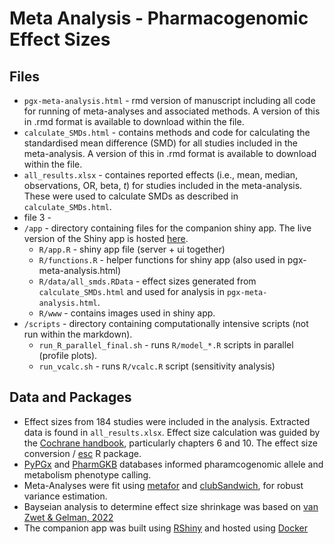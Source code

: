 # Meta Analysis - Pharmacogenomic Effect Sizes



## Files
* `pgx-meta-analysis.html` - rmd version of manuscript including all code for running of meta-analyses and associated methods. A version of this in .rmd format is available to download within the file. 
* `calculate_SMDs.html` - contains methods and code for calculating the standardised mean difference (SMD) for all studies included in the meta-analysis. A version of this in .rmd format is available to download within the file. 
* `all_results.xlsx` - containes reported effects (i.e., mean, median, observations, OR, beta, *t*) for studies included in the meta-analysis. These were used to calculate SMDs as described in `calculate_SMDs.html`.
* file 3 - 
* `/app` - directory containing files for the companion shiny app. The live version of the Shiny app is hosted [here](https://locksk.shinyapps.io/pgx-effect-sizes/). 
    * `R/app.R` - shiny app file (server + ui together)
    * `R/functions.R` - helper functions for shiny app (also used in pgx-meta-analysis.html)
    * `R/data/all_smds.RData` - effect sizes generated from `calculate_SMDs.html` and used for analysis in  `pgx-meta-analysis.html`.
    * `R/www` - contains images used in shiny app.
* `/scripts` - directory containing computationally intensive scripts (not run within the markdown). 
    * `run_R_parallel_final.sh` - runs `R/model_*.R` scripts in parallel (profile plots).
    * `run_vcalc.sh` - runs `R/vcalc.R` script (sensitivity analysis)

## Data and Packages

* Effect sizes from 184 studies were included in the analysis. Extracted data is found in `all_results.xlsx`. Effect size calculation was guided by the [Cochrane handbook](https://www.cochrane.org/authors/handbooks-and-manuals/handbook/current), particularly chapters 6 and 10. The effect size conversion / [esc](https://cran.r-project.org/web/packages/esc/readme/README.html) R package.
* [PyPGx](https://github.com/sbslee/pypgx/tree/master) and [PharmGKB](https://www.clinpgx.org/page/pgxGeneRef) databases informed pharamcogenomic allele and metabolism phenotype calling. 
* Meta-Analyses were fit using [metafor](https://www.metafor-project.org/doku.php/metafor) and [clubSandwich](https://jepusto.github.io/clubSandwich/), for robust variance estimation. 
* Bayseian analysis to determine effect size shrinkage was based on [van Zwet & Gelman, 2022](https://doi.org/10.1080/00031305.2021.1938225)
* The companion app was built using [RShiny](https://shiny.posit.co/) and hosted using [Docker](https://www.docker.com/)
